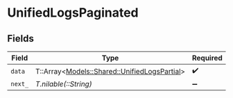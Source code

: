 # UnifiedLogsPaginated


## Fields

| Field                                                                                     | Type                                                                                      | Required                                                                                  | Description                                                                               |
| ----------------------------------------------------------------------------------------- | ----------------------------------------------------------------------------------------- | ----------------------------------------------------------------------------------------- | ----------------------------------------------------------------------------------------- |
| `data`                                                                                    | T::Array<[Models::Shared::UnifiedLogsPartial](../../models/shared/unifiedlogspartial.md)> | :heavy_check_mark:                                                                        | N/A                                                                                       |
| `next_`                                                                                   | *T.nilable(::String)*                                                                     | :heavy_minus_sign:                                                                        | N/A                                                                                       |